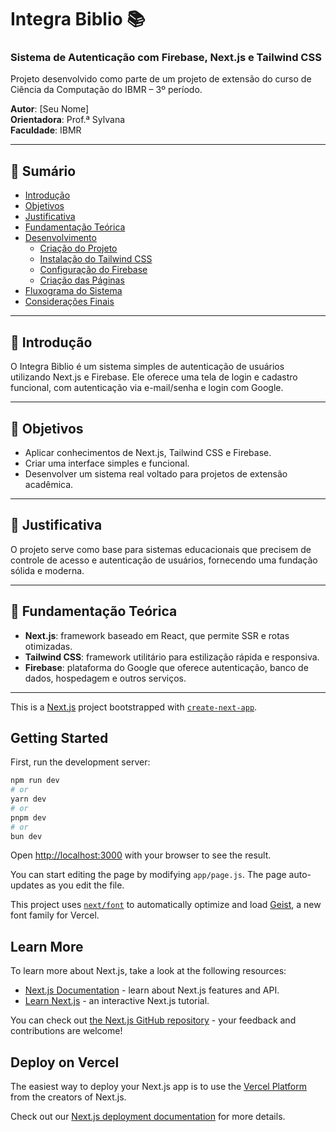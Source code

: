 # Integra Biblio 📚  
### Sistema de Autenticação com Firebase, Next.js e Tailwind CSS

Projeto desenvolvido como parte de um projeto de extensão do curso de Ciência da Computação do IBMR – 3º período.

**Autor**: [Seu Nome]  
**Orientadora**: Prof.ª Sylvana  
**Faculdade**: IBMR  

---

## 📌 Sumário

- [Introdução](#introdução)
- [Objetivos](#objetivos)
- [Justificativa](#justificativa)
- [Fundamentação Teórica](#fundamentação-teórica)
- [Desenvolvimento](#desenvolvimento)
  - [Criação do Projeto](#criação-do-projeto)
  - [Instalação do Tailwind CSS](#instalação-do-tailwind-css)
  - [Configuração do Firebase](#configuração-do-firebase)
  - [Criação das Páginas](#criação-das-páginas)
- [Fluxograma do Sistema](#fluxograma-do-sistema)
- [Considerações Finais](#considerações-finais)

---

## 📘 Introdução

O Integra Biblio é um sistema simples de autenticação de usuários utilizando Next.js e Firebase. Ele oferece uma tela de login e cadastro funcional, com autenticação via e-mail/senha e login com Google.

---

## 🎯 Objetivos

- Aplicar conhecimentos de Next.js, Tailwind CSS e Firebase.
- Criar uma interface simples e funcional.
- Desenvolver um sistema real voltado para projetos de extensão acadêmica.

---

## 🧠 Justificativa

O projeto serve como base para sistemas educacionais que precisem de controle de acesso e autenticação de usuários, fornecendo uma fundação sólida e moderna.

---

## 🧱 Fundamentação Teórica

- **Next.js**: framework baseado em React, que permite SSR e rotas otimizadas.
- **Tailwind CSS**: framework utilitário para estilização rápida e responsiva.
- **Firebase**: plataforma do Google que oferece autenticação, banco de dados, hospedagem e outros serviços.

---


This is a [Next.js](https://nextjs.org) project bootstrapped with [`create-next-app`](https://github.com/vercel/next.js/tree/canary/packages/create-next-app).

## Getting Started

First, run the development server:

```bash
npm run dev
# or
yarn dev
# or
pnpm dev
# or
bun dev
```

Open [http://localhost:3000](http://localhost:3000) with your browser to see the result.

You can start editing the page by modifying `app/page.js`. The page auto-updates as you edit the file.

This project uses [`next/font`](https://nextjs.org/docs/app/building-your-application/optimizing/fonts) to automatically optimize and load [Geist](https://vercel.com/font), a new font family for Vercel.

## Learn More

To learn more about Next.js, take a look at the following resources:

- [Next.js Documentation](https://nextjs.org/docs) - learn about Next.js features and API.
- [Learn Next.js](https://nextjs.org/learn) - an interactive Next.js tutorial.

You can check out [the Next.js GitHub repository](https://github.com/vercel/next.js) - your feedback and contributions are welcome!

## Deploy on Vercel

The easiest way to deploy your Next.js app is to use the [Vercel Platform](https://vercel.com/new?utm_medium=default-template&filter=next.js&utm_source=create-next-app&utm_campaign=create-next-app-readme) from the creators of Next.js.

Check out our [Next.js deployment documentation](https://nextjs.org/docs/app/building-your-application/deploying) for more details.
